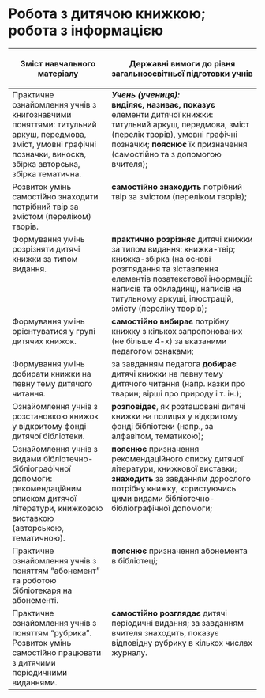 # Робота з дитячою книжкою; робота з інформацією

<table>
<thead>
  <tr>
    <th width="40%" align="center"><p>Зміст навчального матеріалу</p></td>
    <th width="60%" align="center"><p>Державні вимоги до рівня загальноосвітньої підготовки учнів</p></td>
  </tr>
</thead>
<tbody>
  <tr>
    <td width="40%" style="vertical-align:top !important;">
Практичне ознайомлення учнів з книгознавчими поняттями: титульний аркуш, передмова, зміст, умовні графічні позначки, виноска, збірка авторська, збірка тематична.<br></td>
    <td width="60%" style="vertical-align:top !important;">
<i><b>Учень (учениця):</b></i><br>
<b>виділяє, називає, показує</b> елементи дитячої книжки: титульний аркуш, передмова, зміст (перелік творів), умовні графічні позначки; <b>пояснює</b> їх призначення (самостійно та з допомогою вчителя);<br></td>
  </tr>
  <tr>
    <td width="40%" style="vertical-align:top !important;">
Розвиток умінь самостійно знаходити потрібний твір за змістом (переліком) творів.</td>
    <td width="60%" style="vertical-align:top !important;">
<b>самостійно знаходить</b> потрібний твір за змістом (переліком творів);<br></td>
  </tr>
  <tr>
    <td width="40%" style="vertical-align:top !important;">
Формування умінь розрізняти дитячі книжки за типом видання.</td>
    <td width="60%" style="vertical-align:top !important;">
<b>практично розрізняє</b> дитячі книжки за типом видання: книжка-твір; книжка-збірка (на основі розглядання та зіставлення елементів позатекстової інформації: написів та обкладинці, написів на титульному аркуші, ілюстрацій, змісту (переліку творів);<br></td>
  </tr>
  <tr>
    <td width="40%" style="vertical-align:top !important;">
Формування умінь орієнтуватися у групі дитячих книжок.</td>
    <td width="60%" style="vertical-align:top !important;">
<b>самостійно вибирає</b> потрібну книжку з кількох запропонованих (не більше 4-х) за вказаними педагогом ознаками;</td>
  </tr>
  <tr>
    <td width="40%" style="vertical-align:top !important;">
Формування умінь добирати книжки на певну тему дитячого читання.</td>
    <td width="60%" style="vertical-align:top !important;">
за завданням педагога <b>добирає</b> дитячі книжки на певну тему дитячого читання (напр. казки про тварин; вірші про природу і т. ін.);<br></td>
  </tr>
  <tr>
    <td width="40%" style="vertical-align:top !important;">
Ознайомлення учнів з розстановкою книжок у відкритому фонді дитячої бібліотеки.<br></td>
    <td width="60%" style="vertical-align:top !important;">
<b>розповідає</b>, як розташовані дитячі книжки на полицях у відкритому фонді бібліотеки (напр., за алфавітом, тематикою);<br></td>
  </tr>
  <tr>
    <td width="40%" style="vertical-align:top !important;">
Ознайомлення учнів з видами бібліотечно-бібліографічної допомоги: рекомендаційним списком дитячої літератури, книжковою виставкою (авторською, тематичною).<br></td>
    <td width="60%" style="vertical-align:top !important;">
<b>пояснює</b> призначення рекомендаційного списку дитячої літератури, книжкової виставки; <b>знаходить</b> за завданням дорослого потрібну книжку, користуючись цими видами бібліотечно-бібліографічної допомоги;<br></td>
  </tr>
  <tr>
    <td width="40%" style="vertical-align:top !important;">
Практичне ознайомлення учнів з поняттям “абонемент” та роботою бібліотекаря на абонементі.<br></td>
    <td width="60%" style="vertical-align:top !important;">
<b>пояснює</b> призначення абонемента в бібліотеці;<br></td>
  </tr>
  <tr>
    <td width="40%" style="vertical-align:top !important;">
Практичне ознайомлення учнів з поняттям “рубрика”. Розвиток умінь самостійно працювати з дитячими періодичними виданнями. <br></td>
    <td width="60%" style="vertical-align:top !important;">
<b>самостійно розглядає</b> дитячі періодичні видання; за завданням вчителя знаходить, показує відповідну рубрику в кількох числах журналу.<br></td>
  </tr>
</tbody>
</table>